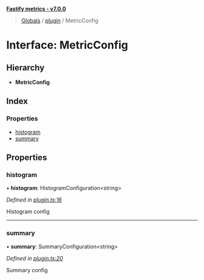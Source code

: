 **[Fastify metrics - v7.0.0](../README.md)**

> [Globals](../README.md) / [plugin](../modules/plugin.md) / MetricConfig

# Interface: MetricConfig

## Hierarchy

* **MetricConfig**

## Index

### Properties

* [histogram](plugin.metricconfig.md#histogram)
* [summary](plugin.metricconfig.md#summary)

## Properties

### histogram

•  **histogram**: HistogramConfiguration\<string>

*Defined in [plugin.ts:16](https://github.com/SkeLLLa/fastify-metrics/blob/39a4f54/src/plugin.ts#L16)*

Histogram config

___

### summary

•  **summary**: SummaryConfiguration\<string>

*Defined in [plugin.ts:20](https://github.com/SkeLLLa/fastify-metrics/blob/39a4f54/src/plugin.ts#L20)*

Summary config
